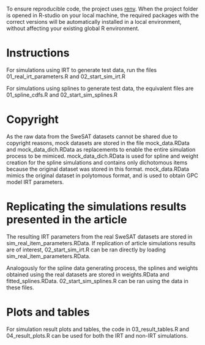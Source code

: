 To ensure reproducible code, the project uses [renv](https://github.com/rstudio/renv). When the project folder is opened in R-studio on your local machine, the required packages with the correct versions will be automatically installed in a local environment, without affecting your existing global R environment.

# Instructions
For simulations using IRT to generate test data, run the files 01_real_irt_parameters.R and 02_start_sim_irt.R

For simulations using splines to generate test data, the equivalent files are 01_spline_cdfs.R and 02_start_sim_splines.R

# Copyright
As the raw data from the SweSAT datasets cannot be shared due to copyright reasons, mock datasets are stored in the file mock_data.RData and mock_data_dich.RData as replacements to enable the entire simulation process to be mimiced. mock_data_dich.RData is used for spline and weight creation for the spline simulations and contains only dichotomous items because the original dataset was stored in this format. mock_data.RData mimics the original dataset in polytomous format, and is used to obtain GPC model IRT parameters.

# Replicating the simulations results presented in the article
The resulting IRT parameters from the real SweSAT datasets are stored in sim_real_item_parameters.RData. If replication of article simulations results are of interest, 02_start_sim_irt.R can be ran directly by loading sim_real_item_parameters.RData.

Analogously for the spline data generating process, the splines and weights obtained using the real datasets are stored in weights.RData and fitted_splines.RData. 02_start_sim_splines.R can be ran using the data in these files.

# Plots and tables
For simulation result plots and tables, the code in 03_result_tables.R and 04_result_plots.R can be used for both the IRT and non-IRT simulations.
